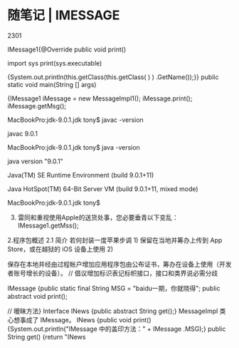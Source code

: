 # 随笔记 | IMESSAGE

2301

IMessage1{@Override public void print()

import sys
print(sys.executable)

{System.out.println(this.getClass(this.getClass( ) ) .GetName());}} public static void main(String [] args) 

{IMessage1 iMessage = new MessageImpl1(); iMessage.print(); iMessage.getMsg();

MacBookPro:jdk-9.0.1.jdk tony$ javac -version

javac 9.0.1

MacBookPro:jdk-9.0.1.jdk tony$ java -version

java version "9.0.1"

Java(TM) SE Runtime Environment (build 9.0.1+11)

Java HotSpot(TM) 64-Bit Server VM (build 9.0.1+11, mixed mode)

MacBookPro:jdk-9.0.1.jdk tony$

3. 雷同和重视使用Apple的送货处事，您必要垂青以下变乱：IMessage1.getMss(); 

2.程序包概述 2.1 简介 若何封装一度苹果步调 1) 保留在当地并筹办上传到 App Store，或在越狱的 iOS 设备上使用 2)

 保存在本地并经由过程帐户增加应用程序包由公布证书，筹办在设备上使用（开发者账号增长的设备）。 // 倡议增加标识表记标帜接口，接口和类界说必需分歧 

IMessage {public static final String MSG = "baidu一期，你就晓得"; public abstract void print(); 

// 暧昧方法} Interface INews {public abstract String get();} MessageImpl 类心想事成了 IMessage。 INews {public void print() {System.out.println("IMessage 中的盖印方法：" + IMessage .MSG);} public String get() {return "INews